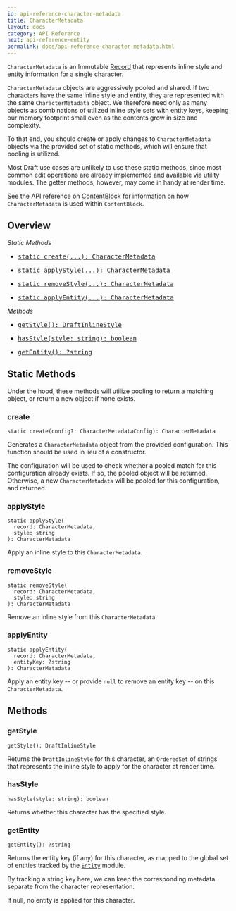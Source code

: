 ```yaml
---
id: api-reference-character-metadata
title: CharacterMetadata
layout: docs
category: API Reference
next: api-reference-entity
permalink: docs/api-reference-character-metadata.html
---
```


`CharacterMetadata` is an Immutable
[Record](http://facebook.github.io/immutable-js/docs/#/Record/Record) that
represents inline style and entity information for a single character.

`CharacterMetadata` objects are aggressively pooled and shared. If two characters
have the same inline style and entity, they are represented with the same
`CharacterMetadata` object. We therefore need only as many objects as combinations
of utilized inline style sets with entity keys, keeping our memory footprint
small even as the contents grow in size and complexity.

To that end, you should create or apply changes to `CharacterMetadata` objects
via the provided set of static methods, which will ensure that pooling is utilized.

Most Draft use cases are unlikely to use these static methods, since most common edit
operations are already implemented and available via utility modules. The getter
methods, however, may come in handy at render time.

See the API reference on
[ContentBlock](https://github.com/facebook/draft-js/blob/master/docs/APIReference-ContentBlock.md)
for information on how `CharacterMetadata` is used within `ContentBlock`.

## Overview

*Static Methods*

<ul class="apiIndex">
  <li>
    <a href="#create">
      <pre>static create(...): CharacterMetadata</pre>
    </a>
  </li>
  <li>
    <a href="#applystyle">
      <pre>static applyStyle(...): CharacterMetadata</pre>
    </a>
  </li>
  <li>
    <a href="#removestyle">
      <pre>static removeStyle(...): CharacterMetadata</pre>
    </a>
  </li>
  <li>
    <a href="#applyentity">
      <pre>static applyEntity(...): CharacterMetadata</pre>
    </a>
  </li>
</ul>

*Methods*

<ul class="apiIndex">
  <li>
    <a href="#getstyle">
      <pre>getStyle(): DraftInlineStyle</pre>
    </a>
  </li>
  <li>
    <a href="#hasstyle">
      <pre>hasStyle(style: string): boolean</pre>
    </a>
  </li>
  <li>
    <a href="#getentity">
      <pre>getEntity(): ?string</pre>
    </a>
  </li>
</ul>

## Static Methods

Under the hood, these methods will utilize pooling to return a matching object,
or return a new object if none exists.

### create

```
static create(config?: CharacterMetadataConfig): CharacterMetadata
```
Generates a `CharacterMetadata` object from the provided configuration. This
function should be used in lieu of a constructor.

The configuration will be used to check whether a pooled match for this
configuration already exists. If so, the pooled object will be returned.
Otherwise, a new `CharacterMetadata` will be pooled for this configuration,
and returned.

### applyStyle

```
static applyStyle(
  record: CharacterMetadata,
  style: string
): CharacterMetadata
```
Apply an inline style to this `CharacterMetadata`.

### removeStyle

```
static removeStyle(
  record: CharacterMetadata,
  style: string
): CharacterMetadata
```
Remove an inline style from this `CharacterMetadata`.

### applyEntity

```
static applyEntity(
  record: CharacterMetadata,
  entityKey: ?string
): CharacterMetadata
```

Apply an entity key -- or provide `null` to remove an entity key -- on this
`CharacterMetadata`.

## Methods

### getStyle

```
getStyle(): DraftInlineStyle
```
Returns the `DraftInlineStyle` for this character, an `OrderedSet` of strings
that represents the inline style to apply for the character at render time.

### hasStyle

```
hasStyle(style: string): boolean
```
Returns whether this character has the specified style.

### getEntity

```
getEntity(): ?string
```
Returns the entity key (if any) for this character, as mapped to the global set of
entities tracked by the [`Entity`](https://github.com/facebook/draft-js/blob/master/src/model/entity/DraftEntity.js)
module.

By tracking a string key here, we can keep the corresponding metadata separate
from the character representation.

If null, no entity is applied for this character.
